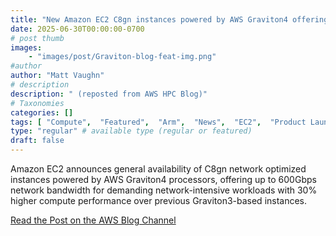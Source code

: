 ```yaml
---
title: "New Amazon EC2 C8gn instances powered by AWS Graviton4 offering up to 600Gbps network bandwidth"
date: 2025-06-30T00:00:00-0700
# post thumb
images:
    - "images/post/Graviton-blog-feat-img.png"
#author
author: "Matt Vaughn"
# description
description: " (reposted from AWS HPC Blog)"
# Taxonomies
categories: []
tags: [ "Compute",  "Featured",  "Arm",  "News",  "EC2",  "Product Launch",  "Graviton",  "hpcblog", ]
type: "regular" # available type (regular or featured)
draft: false
---
```


Amazon EC2 announces general availability of C8gn network optimized instances powered by AWS Graviton4 processors, offering up to 600Gbps network bandwidth for demanding network-intensive workloads with 30% higher compute performance over previous Graviton3-based instances.

<a href="https://aws.amazon.com/blogs/aws/new-amazon-ec2-c8gn-instances-powered-by-aws-graviton4-offering-up-to-600gbps-network-bandwidth/" class="btn btn-primary btn-lg active" role="button" aria-pressed="true" style="margin-top: 8px;">Read the Post on the AWS Blog Channel</a>